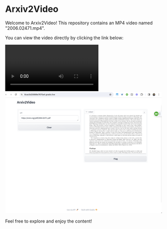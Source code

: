 # Arxiv2Video

Welcome to Arxiv2Video! This repository contains an MP4 video named "2006.02471.mp4".

You can view the video directly by clicking the link below:


![Video Generated from URL](2006.02471.mp4)
![Interface of Arxiv2Video](Arxiv2VideoInterface.png)

Feel free to explore and enjoy the content!